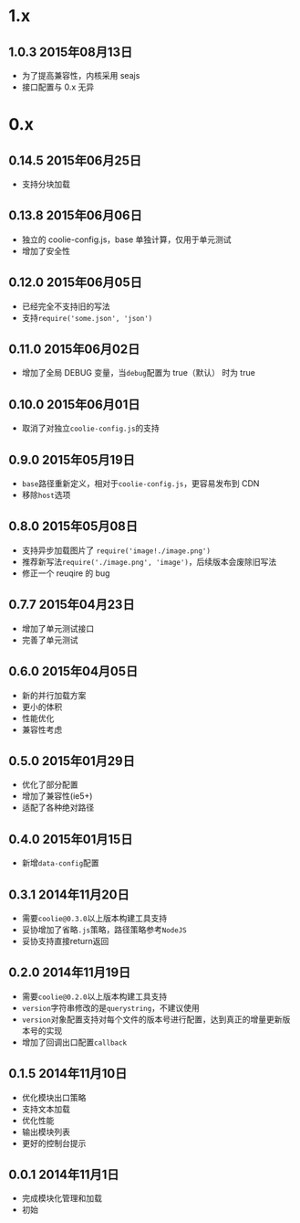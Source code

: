 # 1.x
## 1.0.3 2015年08月13日
- 为了提高兼容性，内核采用 seajs
- 接口配置与 0.x 无异


# 0.x
## 0.14.5 2015年06月25日
- 支持分块加载

## 0.13.8 2015年06月06日
- 独立的 coolie-config.js，base 单独计算，仅用于单元测试
- 增加了安全性


## 0.12.0 2015年06月05日
- 已经完全不支持旧的写法
- 支持`require('some.json', 'json')`


## 0.11.0 2015年06月02日
- 增加了全局 DEBUG 变量，当`debug`配置为 true（默认） 时为 true


## 0.10.0 2015年06月01日
- 取消了对独立`coolie-config.js`的支持


## 0.9.0 2015年05月19日
- `base`路径重新定义，相对于`coolie-config.js`，更容易发布到 CDN
- 移除`host`选项


## 0.8.0 2015年05月08日
- 支持异步加载图片了 `require('image!./image.png')`
- 推荐新写法`require('./image.png', 'image')`，后续版本会废除旧写法
- 修正一个 reuqire 的 bug


## 0.7.7 2015年04月23日
- 增加了单元测试接口
- 完善了单元测试


## 0.6.0 2015年04月05日
- 新的并行加载方案
- 更小的体积
- 性能优化
- 兼容性考虑


## 0.5.0 2015年01月29日
- 优化了部分配置
- 增加了兼容性(ie5+)
- 适配了各种绝对路径


## 0.4.0 2015年01月15日
- 新增`data-config`配置


## 0.3.1 2014年11月20日
- 需要`coolie@0.3.0`以上版本构建工具支持
- 妥协增加了省略`.js`策略，路径策略参考`NodeJS`
- 妥协支持直接return返回


## 0.2.0 2014年11月19日
- 需要`coolie@0.2.0`以上版本构建工具支持
- `version`字符串修改的是`querystring`，不建议使用
- `version`对象配置支持对每个文件的版本号进行配置，达到真正的增量更新版本号的实现
- 增加了回调出口配置`callback`


## 0.1.5 2014年11月10日
- 优化模块出口策略
- 支持文本加载
- 优化性能
- 输出模块列表
- 更好的控制台提示


## 0.0.1  2014年11月1日
- 完成模块化管理和加载
- 初始




